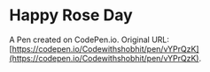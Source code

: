 # Happy Rose Day

A Pen created on CodePen.io. Original URL: [https://codepen.io/Codewithshobhit/pen/vYPrQzK](https://codepen.io/Codewithshobhit/pen/vYPrQzK).


